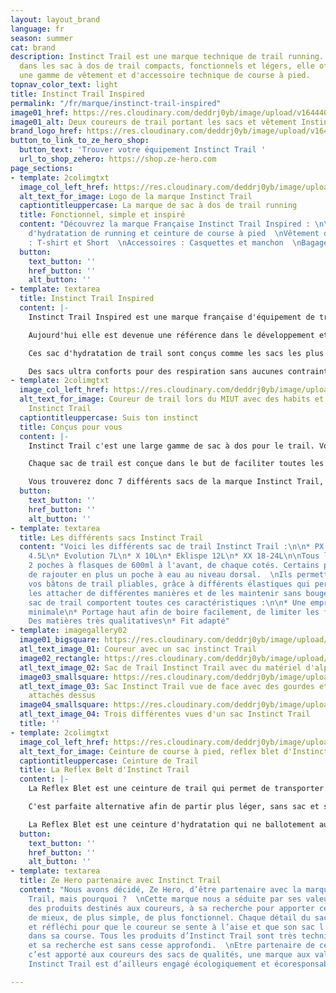 ```yaml
---
layout: layout_brand
language: fr
season: summer
cat: brand
description: Instinct Trail est une marque technique de trail running. Spécialisé
  dans les sac à dos de trail compacts, fonctionnels et légers, elle offre également
  une gamme de vêtement et d'accessoire technique de course à pied.
topnav_color_text: light
title: Instinct Trail Inspired
permalink: "/fr/marque/instinct-trail-inspired"
image01_href: https://res.cloudinary.com/deddrj0yb/image/upload/v1644409543/website/Instinct%20Trail/104467426_1405340209666139_5138196132130000830_n_terwzl.png
image01_alt: Deux coureurs de trail portant les sacs et vêtement Instinct trail
brand_logo_href: https://res.cloudinary.com/deddrj0yb/image/upload/v1644483486/website/Instinct%20Trail/instinct_156X55_xh7sls.png
button_to_link_to_ze_hero_shop:
  button_text: 'Trouver votre équipement Instinct Trail '
  url_to_shop_zehero: https://shop.ze-hero.com
page_sections:
- template: 2colimgtxt
  image_col_left_href: https://res.cloudinary.com/deddrj0yb/image/upload/v1644483486/website/Instinct%20Trail/instinct_156X55_xh7sls.png
  alt_text_for_image: Logo de la marque Instinct Trail
  captiontitleuppercase: La marque de sac à dos de trail running
  title: Fonctionnel, simple et inspiré
  content: "Découvrez la marque Française Instinct Trail Inspired : \n\nSac à dos
    d'hydratation de running et ceinture de course à pied  \nVêtement de trail technique
    : T-shirt et Short  \nAccessoires : Casquettes et manchon  \nBagagerie de voyage "
  button:
    text_button: ''
    href_button: ''
    alt_button: ''
- template: textarea
  title: Instinct Trail Inspired
  content: |-
    Instinct Trail Inspired est une marque française d'équipement de trail qui est né dans le cœur des montagnes des Alpes française. Conçue pour apporter le meilleur aux coureurs, cette nouvelle marque de trail est sans cesse dans le progrès.

    Aujourd'hui elle est devenue une référence dans le développement et la conception des sacs à dos, des sacs d'hydrations de trail running. Elle s'est également positionnement sur un textile très technique pour le trail, ainsi que sur des accessoires tel que les casquettes, des manchons...

    Ces sac d'hydratation de trail sont conçus comme les sacs les plus fonctionnelles, anatomiques et ergonomique du marché. La création de ces sacs, c'est la recherche de ce que le coureur a besoin pendant ses trails. C'est l'expérience du terrain, comprendre les gestes simples mais important lorsqu'on utilise son sac pour boire, pour chercher à manger. C'est surtout avoir un sac qui serait comme une seconde peau avec des rangements faciles et utiles pour les utiliser. Les sacs Instinct Trail ont pour but également, la liberté totale de mouvement, un réglage sur-mesure et aucun ballotement.

    Des sacs ultra conforts pour des respiration sans aucunes contraintes. Ces sacs restent très légers mais sont résistants. Ils répondent aux questionnement, de comment boire et s'alimenter facilement afin de transporter son équipement facilement.
- template: 2colimgtxt
  image_col_left_href: https://res.cloudinary.com/deddrj0yb/image/upload/v1644409543/website/Instinct%20Trail/244301246_4497480070331104_4292859160198147845_n_sxdl69.jpg
  alt_text_for_image: Coureur de trail lors du MIUT avec des habits et sac de trail
    Instinct Trail
  captiontitleuppercase: Suis ton instinct
  title: Conçus pour vous
  content: |-
    Instinct Trail c'est une large gamme de sac à dos pour le trail. Vous pourrez alors retrouver de sacs parfait pour des sessions de course à pied de 1h jusqu'à des sessions de plusieurs jours.

    Chaque sac de trail est conçue dans le but de faciliter toutes les démarches du coureur. C'est porter sur soi tout ce dont vous avez besoin, en ayant des accès simples, rapides et sans efforts. C'est avoir un contenu important dans son sac, mais qui sera adapté parfaitement à votre morphologie ce qui permet de n'avoir aucun ballotement. Les sacs Instinct Trail s'est la fonctionnalité, la légèreté, c'est avoir un sac ultra compact et minimaliste afin d'aider le coureur mais surtout l'accompagner dans ces sorties de trail.

    Vous trouverez donc 7 différents sacs de la marque Instinct Trail, chacun apporte un litrage plus important et donc des fonctionnalités en plus, des rangements supplémentaires. Chaque sac s'attache et se règle et ainsi grâce à 2 sangles pectorales ainsi des élastiques latéraux qui permettent un ajustement parfait sur votre corps. Tous les sacs ont mesh alvéolaire "nid d'abeille" qui permet d'être très respirant, aéré et d'évaporer facilement la transpiration.
  button:
    text_button: ''
    href_button: ''
    alt_button: ''
- template: textarea
  title: Les différents sacs Instinct Trail
  content: "Voici les différents sac de trail Instinct Trail :\n\n* PX 3.1L\n* Ambition
    4.5L\n* Evolution 7L\n* X 10L\n* Eklispe 12L\n* XX 18-24L\n\nTous les sacs comportent
    2 poches à flasques de 600ml à l'avant, de chaque cotés. Certains permettront
    de rajouter en plus un poche à eau au niveau dorsal.  \nIls permettent tous d'attacher
    vos bâtons de trail pliables, grâce à différents élastiques qui permettent de
    les attacher de différentes manières et de les maintenir sans bouger.\n\nChaque
    sac de trail comportent toutes ces caractéristiques :\n\n* Une empreinte corporelle
    minimale\n* Portage haut afin de boire facilement, de limiter les frottements\n*
    Des matières très qualitatives\n* Fit adapté"
- template: imagegallery02
  image01_bigsquare: https://res.cloudinary.com/deddrj0yb/image/upload/v1644416055/website/Instinct%20Trail/InStinct-Web-Focus-AMBITION-back-1-2020-1250x938-1_adlkzi.jpg
  atl_text_image_01: Coureur avec un sac instinct Trail
  image02_rectangle: https://res.cloudinary.com/deddrj0yb/image/upload/v1644416055/website/Instinct%20Trail/IMGL6944_web_900x900_uzb0te.jpg
  atl_text_image_02: Sac de Trail Instinct Trail avec du matériel d'alpinisme dessus
  image03_smallsquare: https://res.cloudinary.com/deddrj0yb/image/upload/v1644416055/website/Instinct%20Trail/Instinct_X_Mannequin_Front_View_1080x1080px_abvcdc.jpg
  atl_text_image_03: Sac Instinct Trail vue de face avec des gourdes et des bâtons
    attachés dessus
  image04_smallsquare: https://res.cloudinary.com/deddrj0yb/image/upload/v1644416055/website/Instinct%20Trail/InStinct_Eklipse_Poles_1250x938_xyrwnl.jpg
  atl_text_image_04: Trois différentes vues d'un sac Instinct Trail
  title: ''
- template: 2colimgtxt
  image_col_left_href: https://res.cloudinary.com/deddrj0yb/image/upload/v1644481997/website/Instinct%20Trail/Instinct_Reflex_Belt_Ghost_3-4_Front_Empty_cffgyn.jpg
  alt_text_for_image: Ceinture de course à pied, reflex blet d'Instinct Trail
  captiontitleuppercase: Ceinture de Trail
  title: La Reflex Belt d'Instinct Trail
  content: |-
    La Reflex Blet est une ceinture de trail qui permet de transporter différentes choses sans partir avec un sac à dos. Très intuitive, légère et confortable, cette ceinture vous accompagnera pour des petits footings jusqu'à des trails de 2h.

    C'est parfaite alternative afin de partir plus léger, sans sac et si vous aimez prendre ce dont vous avez besoin seulement autour de la taille.

    La Reflex Blet est une ceinture d'hydratation qui ne ballotement aucunement même en étant remplis.
  button:
    text_button: ''
    href_button: ''
    alt_button: ''
- template: textarea
  title: Ze Hero partenaire avec Instinct Trail
  content: "Nous avons décidé, Ze Hero, d’être partenaire avec la marque Instinct
    Trail, mais pourquoi ?  \nCette marque nous a séduite par ses valeurs, sa conception
    des produits destinés aux coureurs, à sa recherche pour apporter ce qu’il y a
    de mieux, de plus simple, de plus fonctionnel. Chaque détail du sac est pensé
    et réfléchi pour que le coureur se sente à l’aise et que son sac l’accompagne
    dans sa course. Tous les produits d’Instinct Trail sont très techniques et ergonomique
    et sa recherche est sans cesse approfondi.  \nEtre partenaire de cette marque,
    c’est apporté aux coureurs des sacs de qualités, une marque aux valeurs importantes.
    Instinct Trail est d’ailleurs engagé écologiquement et écoresponsables."

---
```

